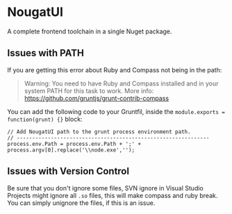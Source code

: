 NougatUI
========

A complete frontend toolchain in a single Nuget package.

## Issues with PATH
If you are getting this error about Ruby and Compass not being in the path:

> Warning: You need to have Ruby and Compass installed and in your system PATH for this task to work.
> More info: https://github.com/gruntjs/grunt-contrib-compass


You can add the following code to your Gruntfil, inside the `module.exports = function(grunt) {}` block:

	// Add NougatUI path to the grunt process environment path.
	// --------------------------------------------------------------
	process.env.Path = process.env.Path + ';' + process.argv[0].replace('\\node.exe','');

## Issues with Version Control
Be sure that you don't ignore some files, SVN ignore in Visual Studio Projects might ignore all `.so` files, this will make compass and ruby break.
You can simply unignore the files, if this is an issue.